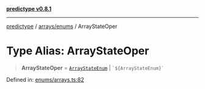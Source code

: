 [**predictype v0.8.1**](../../../README.md)

***

[predictype](../../../modules.md) / [arrays/enums](../README.md) / ArrayStateOper

# Type Alias: ArrayStateOper

> **ArrayStateOper** = [`ArrayStateEnum`](../enumerations/ArrayStateEnum.md) \| `` `${ArrayStateEnum}` ``

Defined in: [enums/arrays.ts:82](https://github.com/maduhaime/predictype/blob/2310adbaccb6fbc00cdab8e345e79bd5b09e40f5/src/enums/arrays.ts#L82)
